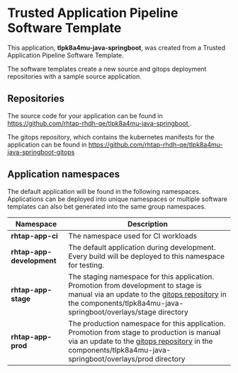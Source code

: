 # Trusted Application Pipeline Software Template

This application, **tlpk8a4mu-java-springboot**, was created from a Trusted Application Pipeline Software Template.

The software templates create a new source and gitops deployment repositories with a sample source application. 

## Repositories

The source code for your application can be found in [https://github.com/rhtap-rhdh-qe/tlpk8a4mu-java-springboot ](https://github.com/rhtap-rhdh-qe/tlpk8a4mu-java-springboot ).
 
The gitops repository, which contains the kubernetes manifests for the application can be found in 
[https://github.com/rhtap-rhdh-qe/tlpk8a4mu-java-springboot-gitops ](https://github.com/rhtap-rhdh-qe/tlpk8a4mu-java-springboot-gitops ) 

## Application namespaces 

The default application will be found in the following namespaces. Applications can be deployed into unique namespaces or multiple software templates can also bet generated into the same group namespaces.  

|  Namespace   |  Description   |  
| -------- | -------- |
| **rhtap-app-ci** | The namespace used for CI workloads |
| **rhtap-app-development** | The default application during development. Every build will be deployed to this namespace for testing. |
| **rhtap-app-stage** | The staging namespace for this application. Promotion from development to stage is manual via an update to the [gitops repository](https://github.com/rhtap-rhdh-qe/tlpk8a4mu-java-springboot-gitops ) in the components/tlpk8a4mu-java-springboot/overlays/stage directory |
| **rhtap-app-prod** | The production namespace for this application. Promotion from stage to production is manual via an update to the [gitops repository](https://github.com/rhtap-rhdh-qe/tlpk8a4mu-java-springboot-gitops ) in the components/tlpk8a4mu-java-springboot/overlays/prod directory |